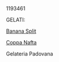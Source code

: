 1193461

GELATI:

[Banana Split](banana_split.md)

[Coppa Nafta](coppa_nafta.md)

Gelateria Padovana
